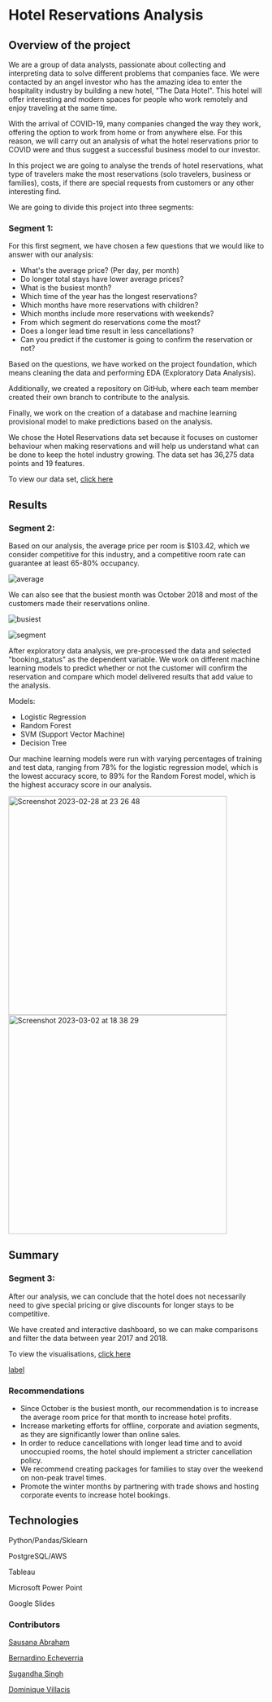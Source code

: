 # Hotel Reservations Analysis

## Overview of the project

We are a group of data analysts, passionate about collecting and interpreting data to solve different problems that companies face. We were contacted by an angel investor who has the amazing idea to enter the hospitality industry by building a new hotel, "The Data Hotel". This hotel will offer interesting and modern spaces for people who work remotely and enjoy traveling at the same time.

With the arrival of COVID-19, many companies changed the way they work, offering the option to work from home or from anywhere else. For this reason, we will carry out an analysis of what the hotel reservations prior to COVID were and thus suggest a successful business model to our investor.

In this project we are going to analyse the trends of hotel reservations, what type of travelers make the most reservations (solo travelers, business or families), costs, if there are special requests from customers or any other interesting find.

We are going to divide this project into three segments:

### Segment 1:

For this first segment, we have chosen a few questions that we would like to answer with our analysis:

- What's the average price? (Per day, per month)
- Do longer total stays have lower average prices?
- What is the busiest month?
- Which time of the year has the longest reservations?
- Which months have more reservations with children? 
- Which months include more reservations with weekends?
- From which segment do reservations come the most?
- Does a longer lead time result in less cancellations?
- Can you predict if the customer is going to confirm the reservation or not?

Based on the questions, we have worked on the project foundation, which means cleaning the data and performing EDA (Exploratory Data Analysis).

Additionally, we created a repository on GitHub, where each team member created their own branch to contribute to the analysis.

Finally, we work on the creation of a database and machine learning provisional model to make predictions based on the analysis.

We chose the Hotel Reservations data set because it focuses on customer behaviour when making reservations and will help us understand what can be done to keep the hotel industry growing. The data set has 36,275 data points and 19 features.

To view our data set, [click here](https://www.kaggle.com/datasets/ahsan81/hotel-reservations-classification-dataset)

## Results

### Segment 2:

Based on our analysis, the average price per room is $103.42, which we consider competitive for this industry, and a competitive room rate can guarantee at least 65-80% occupancy.

![average](https://user-images.githubusercontent.com/112814924/222591273-f9c4263d-7cc4-48ad-ab44-00820774d9c8.png)

We can also see that the busiest month was October 2018 and most of the customers made their reservations online.

![busiest](https://user-images.githubusercontent.com/112814924/222591364-a8d3725f-4235-4eab-a142-50cf78615ddd.png)

![segment](https://user-images.githubusercontent.com/112814924/222591441-6bffac4e-2322-460f-8f20-39b0efe45c3d.png)

After exploratory data analysis, we pre-processed the data and selected "booking_status" as the dependent variable. We work on different machine learning models to predict whether or not the customer will confirm the reservation and compare which model delivered results that add value to the analysis.

Models:

- Logistic Regression
- Random Forest
- SVM (Support Vector Machine)
- Decision Tree

Our machine learning models were run with varying percentages of training and test data, ranging from 78% for the logistic regression model, which is the lowest accuracy score, to 89% for the Random Forest model, which is the highest accuracy score in our analysis.

<img width="430" alt="Screenshot 2023-02-28 at 23 26 48" src="https://user-images.githubusercontent.com/112814924/222591513-8a6e1355-3673-48c3-86d1-4083c408033e.png">


<img width="430" alt="Screenshot 2023-03-02 at 18 38 29" src="https://user-images.githubusercontent.com/112814924/222591560-7be2b16b-e59a-4265-bd87-3de8b9ad974f.png">

## Summary

### Segment 3:

After our analysis, we can conclude that the hotel does not necessarily need to give special pricing or give discounts for longer stays to be competitive.

We have created and interactive dashboard, so we can make comparisons and filter the data between year 2017 and 2018.

To view the visualisations, [click here](https://public.tableau.com/app/profile/dominique.villacis/viz/Hotel_reservations/Analysis?publish=yes)

[label](../../Screen%20Recording%202023-03-08%20at%2023.48.32.mov)

### Recommendations

- Since October is the busiest month, our recommendation is to increase the average room price for that month to increase hotel profits.
- Increase marketing efforts for offline, corporate and aviation segments, as they are significantly lower than online sales.
- In order to reduce cancellations with longer lead time and to avoid unoccupied rooms, the hotel should implement a stricter cancellation policy.
- We recommend creating packages for families to stay over the weekend on non-peak travel times.
- Promote the winter months by partnering with trade shows and hosting corporate events to increase hotel bookings.

## Technologies

Python/Pandas/Sklearn

PostgreSQL/AWS

Tableau

Microsoft Power Point

Google Slides

### Contributors

[Sausana Abraham](https://github.com/Sausana)

[Bernardino Echeverria](https://github.com/bernardinoe)

[Sugandha Singh](https://github.com/sugandha001)

[Dominique Villacis](https://github.com/domivillacis)

